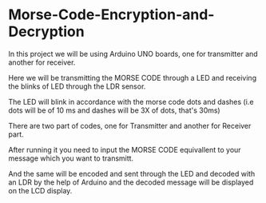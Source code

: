 # Morse-Code-Encryption-and-Decryption


In this project we will be using Arduino UNO boards, one for transmitter and another for receiver.

Here we will be transmitting the MORSE CODE through a LED and receiving the blinks of LED through the LDR sensor.

The LED will blink in accordance with the morse code dots and dashes (i.e dots will be of 10 ms and dashes will be 3X of dots, that's 30ms)

There are two part of codes, one for Transmitter and another for Receiver part.

After running it you need to input the MORSE CODE equivallent to your message which you want to transmitt.

And the same will be encoded and sent through the LED and decoded with an LDR by the help of Arduino and the decoded message will be displayed on the LCD display.
